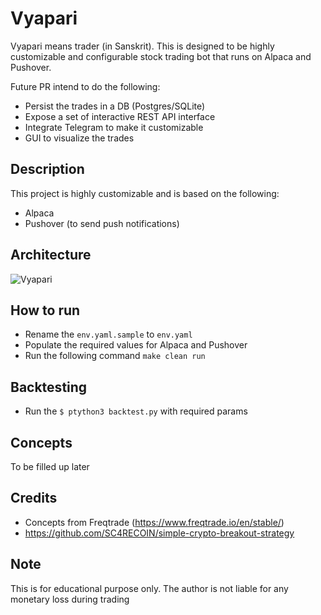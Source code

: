 # Vyapari
Vyapari means trader (in Sanskrit). This is designed to be highly customizable and configurable stock trading bot that 
runs on Alpaca and Pushover. 

Future PR intend to do the following:
- Persist the trades in a DB (Postgres/SQLite)
- Expose a set of interactive REST API interface
- Integrate Telegram to make it customizable
- GUI to visualize the trades

## Description
This project is highly customizable and is based on the following:
- Alpaca
- Pushover (to send push notifications)

## Architecture
![Vyapari](https://user-images.githubusercontent.com/4952220/134234830-a3ecd063-53ec-4a61-8a9e-72267e6e1794.jpeg)

## How to run
- Rename the `env.yaml.sample` to `env.yaml`
- Populate the required values for Alpaca and Pushover
- Run the following command `make clean run`

## Backtesting
- Run the `$ ptython3 backtest.py` with required params

## Concepts
To be filled up later

## Credits
- Concepts from Freqtrade (https://www.freqtrade.io/en/stable/)
- https://github.com/SC4RECOIN/simple-crypto-breakout-strategy

## Note
This is for educational purpose only. The author is not liable for any monetary loss during trading

